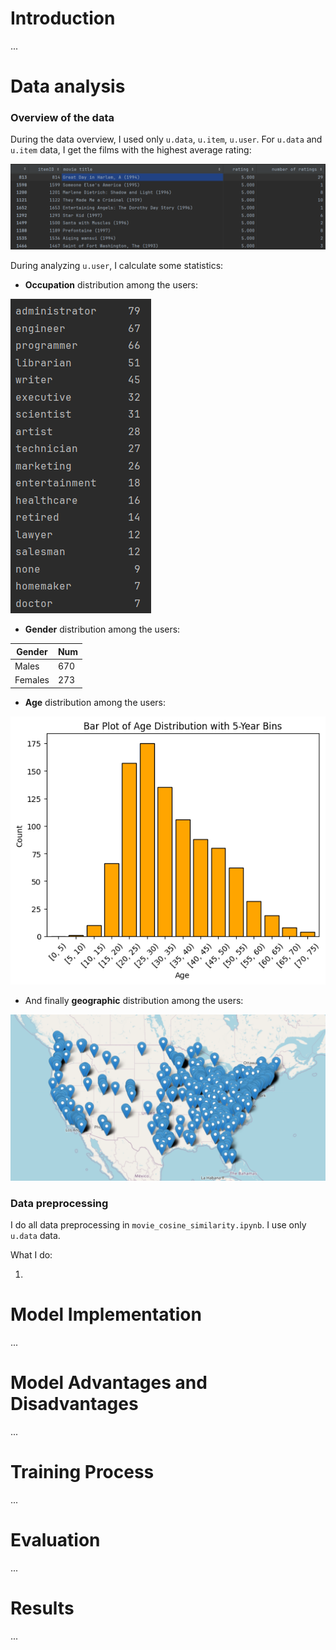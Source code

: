 # Introduction

...

# Data analysis

### Overview of the data
During the data overview, I used only `u.data`, `u.item`, `u.user`.
For `u.data` and `u.item` data, I get the films with the highest average rating:

![img.png](figures/thebestmovies.png)

During analyzing `u.user`, I calculate some statistics:
* **Occupation** distribution among the users:

![img.png](figures/occupation.png)

* **Gender** distribution among the users:

| Gender  | Num |
|---------|-----|
| Males   | 670 |
| Females | 273 |

* **Age** distribution among the users:

![img.png](figures/ages.png)

* And finally **geographic** distribution among the users:

![img.png](figures/geography_of_users.png)


### Data preprocessing

I do all data preprocessing in `movie_cosine_similarity.ipynb`. I use only `u.data` data.

What I do:

1. 

# Model Implementation

...

# Model Advantages and Disadvantages

...

# Training Process

...

# Evaluation

...

# Results

...